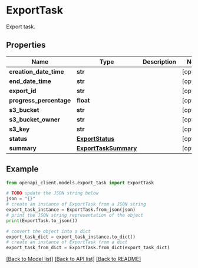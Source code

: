 # ExportTask

Export task.

## Properties

Name | Type | Description | Notes
------------ | ------------- | ------------- | -------------
**creation_date_time** | **str** |  | [optional] 
**end_date_time** | **str** |  | [optional] 
**export_id** | **str** |  | [optional] 
**progress_percentage** | **float** |  | [optional] 
**s3_bucket** | **str** |  | [optional] 
**s3_bucket_owner** | **str** |  | [optional] 
**s3_key** | **str** |  | [optional] 
**status** | [**ExportStatus**](ExportStatus.md) |  | [optional] 
**summary** | [**ExportTaskSummary**](ExportTaskSummary.md) |  | [optional] 

## Example

```python
from openapi_client.models.export_task import ExportTask

# TODO update the JSON string below
json = "{}"
# create an instance of ExportTask from a JSON string
export_task_instance = ExportTask.from_json(json)
# print the JSON string representation of the object
print(ExportTask.to_json())

# convert the object into a dict
export_task_dict = export_task_instance.to_dict()
# create an instance of ExportTask from a dict
export_task_from_dict = ExportTask.from_dict(export_task_dict)
```
[[Back to Model list]](../README.md#documentation-for-models) [[Back to API list]](../README.md#documentation-for-api-endpoints) [[Back to README]](../README.md)


